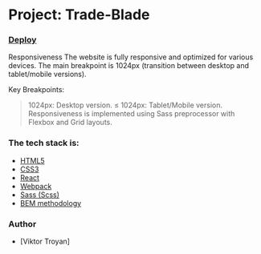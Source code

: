 # Project: Trade-Blade

### [Deploy](https://67d38a52edaaf8000818938d--trade-blade-viktor.netlify.app/)

Responsiveness
The website is fully responsive and optimized for various devices.
The main breakpoint is 1024px (transition between desktop and tablet/mobile versions).

Key Breakpoints:

> 1024px: Desktop version.
> ≤ 1024px: Tablet/Mobile version.
> Responsiveness is implemented using Sass preprocessor with Flexbox and Grid layouts.

### The tech stack is:

- [HTML5](https://developer.mozilla.org/en-US/docs/Web/HTML)
- [CSS3](https://developer.mozilla.org/en-US/docs/Web/CSS)
- [React](https://legacy.reactjs.org/)
- [Webpack](https://webpack.js.org/)
- [Sass (Scss)](https://sass-lang.com/documentation/)
- [BEM methodology](https://en.bem.info/methodology/)

### Author

- [Viktor Troyan]
